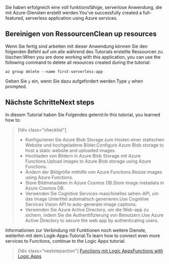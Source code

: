 <span data-ttu-id="d6ae0-101">Sie haben erfolgreich eine voll funktionsfähige, serverlose Anwendung, die mit Azure-Diensten erstellt werden.</span><span class="sxs-lookup"><span data-stu-id="d6ae0-101">You've successfully created a full-featured, serverless application using Azure services.</span></span>

## <a name="clean-up-resources"></a><span data-ttu-id="d6ae0-102">Bereinigen von Ressourcen</span><span class="sxs-lookup"><span data-stu-id="d6ae0-102">Clean up resources</span></span>

<span data-ttu-id="d6ae0-103">Wenn Sie fertig sind arbeiten mit dieser Anwendung können Sie den folgenden Befehl auf um alle während des Tutorials erstellte Ressourcen zu löschen:</span><span class="sxs-lookup"><span data-stu-id="d6ae0-103">When you are done working with this application, you can use the following command to delete all resources created during the tutorial:</span></span>

```azurecli
az group delete --name first-serverless-app
```

<span data-ttu-id="d6ae0-104">Geben Sie `y` ein, wenn Sie dazu aufgefordert werden.</span><span class="sxs-lookup"><span data-stu-id="d6ae0-104">Type `y` when prompted.</span></span>  

## <a name="next-steps"></a><span data-ttu-id="d6ae0-105">Nächste Schritte</span><span class="sxs-lookup"><span data-stu-id="d6ae0-105">Next steps</span></span>

<span data-ttu-id="d6ae0-106">In diesem Tutorial haben Sie Folgendes gelernt:</span><span class="sxs-lookup"><span data-stu-id="d6ae0-106">In this tutorial, you learned how to:</span></span>
> [!div class="checklist"]
> * <span data-ttu-id="d6ae0-107">Konfigurieren Sie Azure Blob Storage zum Hosten einer statischen Website und hochgeladene Bilder.</span><span class="sxs-lookup"><span data-stu-id="d6ae0-107">Configure Azure Blob storage to host a static website and uploaded images.</span></span>
> * <span data-ttu-id="d6ae0-108">Hochladen von Bildern in Azure Blob Storage mit Azure Functions.</span><span class="sxs-lookup"><span data-stu-id="d6ae0-108">Upload images to Azure Blob storage using Azure Functions.</span></span>
> * <span data-ttu-id="d6ae0-109">Ändern der Bildgröße mithilfe von Azure Functions.</span><span class="sxs-lookup"><span data-stu-id="d6ae0-109">Resize images using Azure Functions.</span></span>
> * <span data-ttu-id="d6ae0-110">Store Bildmetadaten in Azure Cosmos DB.</span><span class="sxs-lookup"><span data-stu-id="d6ae0-110">Store image metadata in Azure Cosmos DB.</span></span>
> * <span data-ttu-id="d6ae0-111">Verwenden Sie Cognitive Services-maschinelles sehen-API, um das Image Untertitel automatisch generieren.</span><span class="sxs-lookup"><span data-stu-id="d6ae0-111">Use Cognitive Services Vision API to auto-generate image captions.</span></span>
> * <span data-ttu-id="d6ae0-112">Verwenden Sie Azure Active Directory, um die Web-app zu sichern, indem Sie die Authentifizierung von Benutzern.</span><span class="sxs-lookup"><span data-stu-id="d6ae0-112">Use Azure Active Directory to secure the web app by authenticating users.</span></span>

<span data-ttu-id="d6ae0-113">Informationen zur Verbindung mit Funktionen noch weitere Dienste, weiterhin mit dem Logik-Apps-Tutorial.</span><span class="sxs-lookup"><span data-stu-id="d6ae0-113">To learn how to connect even more services to Functions, continue to the Logic Apps tutorial.</span></span> 

> [!div class="nextstepaction"]
> [<span data-ttu-id="d6ae0-114">Functions mit Logic Apps</span><span class="sxs-lookup"><span data-stu-id="d6ae0-114">Functions with Logic Apps</span></span>](https://docs.microsoft.com/azure/azure-functions/functions-twitter-email)